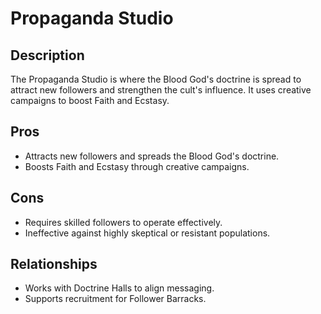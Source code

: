 # Propaganda Studio

## Description
The Propaganda Studio is where the Blood God's doctrine is spread to attract new followers and strengthen the cult's influence. It uses creative campaigns to boost Faith and Ecstasy.

## Pros
- Attracts new followers and spreads the Blood God's doctrine.
- Boosts Faith and Ecstasy through creative campaigns.

## Cons
- Requires skilled followers to operate effectively.
- Ineffective against highly skeptical or resistant populations.

## Relationships
- Works with Doctrine Halls to align messaging.
- Supports recruitment for Follower Barracks.
